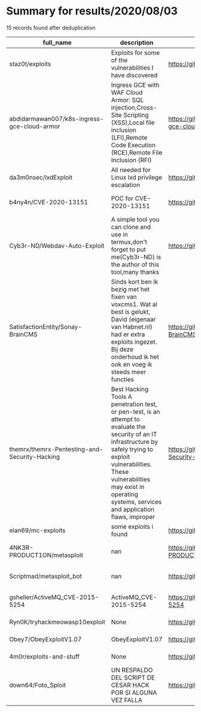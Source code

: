 
# Summary for results/2020/08/03
    
15 records found after deduplication

| full_name | description | html_url | matched_list | matched_count | pushed_at | size | stargazers_count | language | forks_count | vul_ids |
|-----------------------------------------------|-----------------------------------------------------------------------------------------------------------------------------------------------------------------------------------------------------------------------------------------------------------------|------------------------------------------------------------------|----------------------------------|-----------------|---------------------------|--------|--------------------|------------|---------------|--------------------|
| staz0t/exploits | Exploits for some of the vulnerabilities I have discovered | https://github.com/staz0t/exploits | ['exploit'] | 1 | 2020-08-03 09:47:28+00:00 | 20 | 14 | HTML | 8 | [] |
| abdidarmawan007/k8s-ingress-gce-cloud-armor | Ingress GCE with WAF Cloud Armor: SQL injection,Cross-Site Scripting (XSS),Local file inclusion (LFI),Remote Code Execution (RCE),Remote File Inclusion (RFI) | https://github.com/abdidarmawan007/k8s-ingress-gce-cloud-armor | ['rce', 'remote code execution'] | 2 | 2020-08-03 07:25:16+00:00 | 34 | 0 | nan | 0 | [] |
| da3m0nsec/lxdExploit | All needed for Linux lxd privilege escalation | https://github.com/da3m0nsec/lxdExploit | ['exploit'] | 1 | 2020-08-03 09:54:43+00:00 | 4 | 0 | Shell | 1 | [] |
| b4ny4n/CVE-2020-13151 | POC for CVE-2020-13151 | https://github.com/b4ny4n/CVE-2020-13151 | ['cve poc', 'cve-2'] | 2 | 2020-08-03 18:55:37+00:00 | 10 | 4 | Python | 1 | ['CVE-2020-13151'] |
| Cyb3r-ND/Webdav-Auto-Exploit | A simple tool you can clone and use in termux,don't forget to put me(Cyb3r-ND) is the author of this tool,many thanks | https://github.com/Cyb3r-ND/Webdav-Auto-Exploit | ['exploit'] | 1 | 2020-08-03 00:32:50+00:00 | 3 | 0 | | 0 | [] |
| SatisfactionEntity/Sonay-BrainCMS | Sinds kort ben ik bezig met het fixen van voxcms1. Wat al best is gelukt, David (eigenaar van Habnet.nl) had er extra exploits ingezet. Bij deze onderhoud ik het ook en voeg ik steeds meer functies | https://github.com/SatisfactionEntity/Sonay-BrainCMS | ['exploit'] | 1 | 2020-08-03 11:44:21+00:00 | 59502 | 0 | TSQL | 0 | [] |
| themrx/themrx-Pentesting-and-Security-Hacking | Best Hacking Tools A penetration test, or pen-test, is an attempt to evaluate the security of an IT infrastructure by safely trying to exploit vulnerabilities. These vulnerabilities may exist in operating systems, services and application flaws, improper | https://github.com/themrx/themrx-Pentesting-and-Security-Hacking | ['exploit'] | 1 | 2020-08-03 00:14:50+00:00 | 2 | 0 | | 0 | [] |
| elan69/mc-exploits | some exploits i found | https://github.com/elan69/mc-exploits | ['exploit'] | 1 | 2020-08-03 02:39:49+00:00 | 0 | 0 | JavaScript | 0 | [] |
| 4NK3R-PRODUCT1ON/metasploit | nan | https://github.com/4NK3R-PRODUCT1ON/metasploit | ['metasploit module OR payload'] | 1 | 2020-08-03 03:38:06+00:00 | 2 | 1 | Shell | 0 | [] |
| Scriptmad/metasploit_bot | nan | https://github.com/Scriptmad/metasploit_bot | ['metasploit module OR payload'] | 1 | 2020-08-03 05:14:24+00:00 | 1 | 0 | | 0 | [] |
| gsheller/ActiveMQ_CVE-2015-5254 | ActiveMQ_CVE-2015-5254 | https://github.com/gsheller/ActiveMQ_CVE-2015-5254 | ['cve-2'] | 1 | 2020-08-03 06:10:31+00:00 | 51625 | 2 | | 0 | ['CVE-2015-5254'] |
| Ryn0K/tryhackmeowasp10exploit | None | https://github.com/Ryn0K/tryhackmeowasp10exploit | ['exploit'] | 1 | 2020-08-03 08:21:41+00:00 | 3 | 0 | Python | 0 | [] |
| Obey7/ObeyExploitV1.07 | ObeyExploitV1.07 | https://github.com/Obey7/ObeyExploitV1.07 | ['exploit'] | 1 | 2020-08-03 11:44:41+00:00 | 0 | 0 | | 0 | [] |
| 4m0r/exploits-and-stuff | None | https://github.com/4m0r/exploits-and-stuff | ['exploit'] | 1 | 2020-08-03 22:10:05+00:00 | 1 | 0 | Python | 0 | [] |
| down64/Foto_Sploit | UN RESPALDO DEL SCRIPT DE CESAR HACK POR SI ALGUNA VEZ FALLA | https://github.com/down64/Foto_Sploit | ['sploit'] | 1 | 2020-08-03 23:45:11+00:00 | 491 | 0 | Python | 0 | [] |

